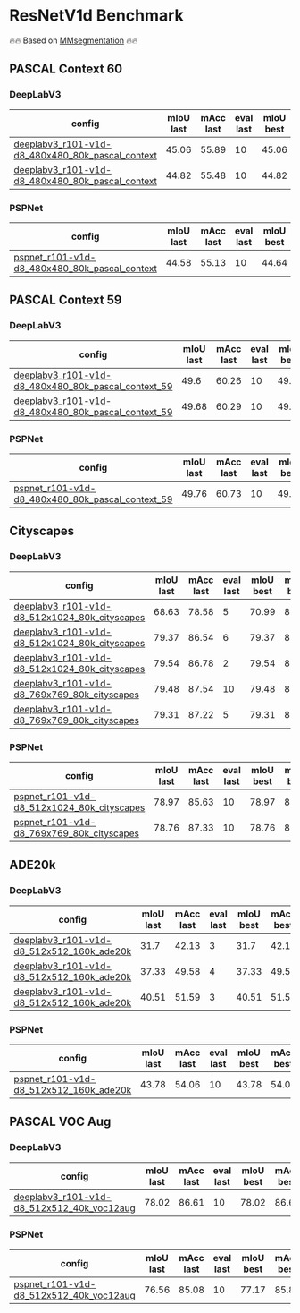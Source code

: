 # ResNetV1d Benchmark

🔥🔥 Based on [MMsegmentation](https://github.com/open-mmlab/mmsegmentation) 🔥🔥

## PASCAL Context 60

### DeepLabV3

| config | mIoU last | mAcc last | eval last | mIoU best | mAcc best | eval best | download |
| ------ | --------- | --------- | --------- | --------- | --------- | --------- | -------- |
| [deeplabv3_r101-v1d-d8_480x480_80k_pascal_context](https://github.com/Junjun2016/ResNetV1d/blob/master/configs/deeplabv3/deeplabv3_r101-v1d-d8_480x480_80k_pascal_context.py) | 45.06 | 55.89 | 10 | 45.06 | 55.89 | 10 | [log](https://github.com/Junjun2016/ResNetV1d/work_dirs/deeplabv3_r101-v1d-d8_480x480_80k_pascal_context/20210827_160302.log) &#124; [20210825_152757.log.json](https://github.com/Junjun2016/ResNetV1d/work_dirs/deeplabv3_r101-v1d-d8_480x480_80k_pascal_context/20210827_160302.log.json) |
| [deeplabv3_r101-v1d-d8_480x480_80k_pascal_context](https://github.com/Junjun2016/ResNetV1d/blob/master/configs/deeplabv3/deeplabv3_r101-v1d-d8_480x480_80k_pascal_context.py) | 44.82 | 55.48 | 10 | 44.82 | 55.48 | 10 | [log](https://github.com/Junjun2016/ResNetV1d/work_dirs/deeplabv3_r101-v1d-d8_480x480_80k_pascal_context/20210828_185103.log) &#124; [20210825_152757.log.json](https://github.com/Junjun2016/ResNetV1d/work_dirs/deeplabv3_r101-v1d-d8_480x480_80k_pascal_context/20210828_185103.log.json) |

### PSPNet

| config | mIoU last | mAcc last | eval last | mIoU best | mAcc best | eval best | download |
| ------ | --------- | --------- | --------- | --------- | --------- | --------- | -------- |
| [pspnet_r101-v1d-d8_480x480_80k_pascal_context](https://github.com/Junjun2016/ResNetV1d/blob/master/configs/pspnet/pspnet_r101-v1d-d8_480x480_80k_pascal_context.py) | 44.58 | 55.13 | 10 | 44.64 | 55.35 | 8 | [log](https://github.com/Junjun2016/ResNetV1d/work_dirs/pspnet_r101-v1d-d8_480x480_80k_pascal_context/20210826_232511.log) &#124; [20210825_152757.log.json](https://github.com/Junjun2016/ResNetV1d/work_dirs/pspnet_r101-v1d-d8_480x480_80k_pascal_context/20210826_232511.log.json) |

## PASCAL Context 59

### DeepLabV3

| config | mIoU last | mAcc last | eval last | mIoU best | mAcc best | eval best | download |
| ------ | --------- | --------- | --------- | --------- | --------- | --------- | -------- |
| [deeplabv3_r101-v1d-d8_480x480_80k_pascal_context_59](https://github.com/Junjun2016/ResNetV1d/blob/master/configs/deeplabv3/deeplabv3_r101-v1d-d8_480x480_80k_pascal_context_59.py) | 49.6 | 60.26 | 10 | 49.6 | 60.26 | 10 | [log](https://github.com/Junjun2016/ResNetV1d/work_dirs/deeplabv3_r101-v1d-d8_480x480_80k_pascal_context_59/20210827_193931.log) &#124; [20210825_152757.log.json](https://github.com/Junjun2016/ResNetV1d/work_dirs/deeplabv3_r101-v1d-d8_480x480_80k_pascal_context_59/20210827_193931.log.json) |
| [deeplabv3_r101-v1d-d8_480x480_80k_pascal_context_59](https://github.com/Junjun2016/ResNetV1d/blob/master/configs/deeplabv3/deeplabv3_r101-v1d-d8_480x480_80k_pascal_context_59.py) | 49.68 | 60.29 | 10 | 49.68 | 60.29 | 10 | [log](https://github.com/Junjun2016/ResNetV1d/work_dirs/deeplabv3_r101-v1d-d8_480x480_80k_pascal_context_59/20210827_195640.log) &#124; [20210825_152757.log.json](https://github.com/Junjun2016/ResNetV1d/work_dirs/deeplabv3_r101-v1d-d8_480x480_80k_pascal_context_59/20210827_195640.log.json) |

### PSPNet

| config | mIoU last | mAcc last | eval last | mIoU best | mAcc best | eval best | download |
| ------ | --------- | --------- | --------- | --------- | --------- | --------- | -------- |
| [pspnet_r101-v1d-d8_480x480_80k_pascal_context_59](https://github.com/Junjun2016/ResNetV1d/blob/master/configs/pspnet/pspnet_r101-v1d-d8_480x480_80k_pascal_context_59.py) | 49.76 | 60.73 | 10 | 49.76 | 60.73 | 10 | [log](https://github.com/Junjun2016/ResNetV1d/work_dirs/pspnet_r101-v1d-d8_480x480_80k_pascal_context_59/20210826_232403.log) &#124; [20210825_152757.log.json](https://github.com/Junjun2016/ResNetV1d/work_dirs/pspnet_r101-v1d-d8_480x480_80k_pascal_context_59/20210826_232403.log.json) |

## Cityscapes

### DeepLabV3

| config | mIoU last | mAcc last | eval last | mIoU best | mAcc best | eval best | download |
| ------ | --------- | --------- | --------- | --------- | --------- | --------- | -------- |
| [deeplabv3_r101-v1d-d8_512x1024_80k_cityscapes](https://github.com/Junjun2016/ResNetV1d/blob/master/configs/deeplabv3/deeplabv3_r101-v1d-d8_512x1024_80k_cityscapes.py) | 68.63 | 78.58 | 5 | 70.99 | 80.36 | 4 | [log](https://github.com/Junjun2016/ResNetV1d/work_dirs/deeplabv3_r101-v1d-d8_512x1024_80k_cityscapes/20210826_135900.log) &#124; [20210825_152757.log.json](https://github.com/Junjun2016/ResNetV1d/work_dirs/deeplabv3_r101-v1d-d8_512x1024_80k_cityscapes/20210826_135900.log.json) |
| [deeplabv3_r101-v1d-d8_512x1024_80k_cityscapes](https://github.com/Junjun2016/ResNetV1d/blob/master/configs/deeplabv3/deeplabv3_r101-v1d-d8_512x1024_80k_cityscapes.py) | 79.37 | 86.54 | 6 | 79.37 | 86.54 | 6 | [log](https://github.com/Junjun2016/ResNetV1d/work_dirs/deeplabv3_r101-v1d-d8_512x1024_80k_cityscapes/20210827_195026.log) &#124; [20210825_152757.log.json](https://github.com/Junjun2016/ResNetV1d/work_dirs/deeplabv3_r101-v1d-d8_512x1024_80k_cityscapes/20210827_195026.log.json) |
| [deeplabv3_r101-v1d-d8_512x1024_80k_cityscapes](https://github.com/Junjun2016/ResNetV1d/blob/master/configs/deeplabv3/deeplabv3_r101-v1d-d8_512x1024_80k_cityscapes.py) | 79.54 | 86.78 | 2 | 79.54 | 86.78 | 2 | [log](https://github.com/Junjun2016/ResNetV1d/work_dirs/deeplabv3_r101-v1d-d8_512x1024_80k_cityscapes/20210828_153608.log) &#124; [20210825_152757.log.json](https://github.com/Junjun2016/ResNetV1d/work_dirs/deeplabv3_r101-v1d-d8_512x1024_80k_cityscapes/20210828_153608.log.json) |
| [deeplabv3_r101-v1d-d8_769x769_80k_cityscapes](https://github.com/Junjun2016/ResNetV1d/blob/master/configs/deeplabv3/deeplabv3_r101-v1d-d8_769x769_80k_cityscapes.py) | 79.48 | 87.54 | 10 | 79.48 | 87.54 | 10 | [log](https://github.com/Junjun2016/ResNetV1d/work_dirs/deeplabv3_r101-v1d-d8_769x769_80k_cityscapes/20210826_232403.log) &#124; [20210825_152757.log.json](https://github.com/Junjun2016/ResNetV1d/work_dirs/deeplabv3_r101-v1d-d8_769x769_80k_cityscapes/20210826_232403.log.json) |
| [deeplabv3_r101-v1d-d8_769x769_80k_cityscapes](https://github.com/Junjun2016/ResNetV1d/blob/master/configs/deeplabv3/deeplabv3_r101-v1d-d8_769x769_80k_cityscapes.py) | 79.31 | 87.22 | 5 | 79.31 | 87.22 | 5 | [log](https://github.com/Junjun2016/ResNetV1d/work_dirs/deeplabv3_r101-v1d-d8_769x769_80k_cityscapes/20210827_193802.log) &#124; [20210825_152757.log.json](https://github.com/Junjun2016/ResNetV1d/work_dirs/deeplabv3_r101-v1d-d8_769x769_80k_cityscapes/20210827_193802.log.json) |

### PSPNet

| config | mIoU last | mAcc last | eval last | mIoU best | mAcc best | eval best | download |
| ------ | --------- | --------- | --------- | --------- | --------- | --------- | -------- |
| [pspnet_r101-v1d-d8_512x1024_80k_cityscapes](https://github.com/Junjun2016/ResNetV1d/blob/master/configs/pspnet/pspnet_r101-v1d-d8_512x1024_80k_cityscapes.py) | 78.97 | 85.63 | 10 | 78.97 | 85.63 | 10 | [log](https://github.com/Junjun2016/ResNetV1d/work_dirs/pspnet_r101-v1d-d8_512x1024_80k_cityscapes/20210826_232511.log) &#124; [20210825_152757.log.json](https://github.com/Junjun2016/ResNetV1d/work_dirs/pspnet_r101-v1d-d8_512x1024_80k_cityscapes/20210826_232511.log.json) |
| [pspnet_r101-v1d-d8_769x769_80k_cityscapes](https://github.com/Junjun2016/ResNetV1d/blob/master/configs/pspnet/pspnet_r101-v1d-d8_769x769_80k_cityscapes.py) | 78.76 | 87.33 | 10 | 78.76 | 87.33 | 10 | [log](https://github.com/Junjun2016/ResNetV1d/work_dirs/pspnet_r101-v1d-d8_769x769_80k_cityscapes/20210825_152757.log) &#124; [20210825_152757.log.json](https://github.com/Junjun2016/ResNetV1d/work_dirs/pspnet_r101-v1d-d8_769x769_80k_cityscapes/20210825_152757.log.json) |

## ADE20k

### DeepLabV3

| config | mIoU last | mAcc last | eval last | mIoU best | mAcc best | eval best | download |
| ------ | --------- | --------- | --------- | --------- | --------- | --------- | -------- |
| [deeplabv3_r101-v1d-d8_512x512_160k_ade20k](https://github.com/Junjun2016/ResNetV1d/blob/master/configs/deeplabv3/deeplabv3_r101-v1d-d8_512x512_160k_ade20k.py) | 31.7 | 42.13 | 3 | 31.7 | 42.13 | 3 | [log](https://github.com/Junjun2016/ResNetV1d/work_dirs/deeplabv3_r101-v1d-d8_512x512_160k_ade20k/20210826_135813.log) &#124; [20210825_152757.log.json](https://github.com/Junjun2016/ResNetV1d/work_dirs/deeplabv3_r101-v1d-d8_512x512_160k_ade20k/20210826_135813.log.json) |
| [deeplabv3_r101-v1d-d8_512x512_160k_ade20k](https://github.com/Junjun2016/ResNetV1d/blob/master/configs/deeplabv3/deeplabv3_r101-v1d-d8_512x512_160k_ade20k.py) | 37.33 | 49.58 | 4 | 37.33 | 49.58 | 4 | [log](https://github.com/Junjun2016/ResNetV1d/work_dirs/deeplabv3_r101-v1d-d8_512x512_160k_ade20k/20210829_103406.log) &#124; [20210825_152757.log.json](https://github.com/Junjun2016/ResNetV1d/work_dirs/deeplabv3_r101-v1d-d8_512x512_160k_ade20k/20210829_103406.log.json) |
| [deeplabv3_r101-v1d-d8_512x512_160k_ade20k](https://github.com/Junjun2016/ResNetV1d/blob/master/configs/deeplabv3/deeplabv3_r101-v1d-d8_512x512_160k_ade20k.py) | 40.51 | 51.59 | 3 | 40.51 | 51.59 | 3 | [log](https://github.com/Junjun2016/ResNetV1d/work_dirs/deeplabv3_r101-v1d-d8_512x512_160k_ade20k/20210830_132047.log) &#124; [20210825_152757.log.json](https://github.com/Junjun2016/ResNetV1d/work_dirs/deeplabv3_r101-v1d-d8_512x512_160k_ade20k/20210830_132047.log.json) |

### PSPNet

| config | mIoU last | mAcc last | eval last | mIoU best | mAcc best | eval best | download |
| ------ | --------- | --------- | --------- | --------- | --------- | --------- | -------- |
| [pspnet_r101-v1d-d8_512x512_160k_ade20k](https://github.com/Junjun2016/ResNetV1d/blob/master/configs/pspnet/pspnet_r101-v1d-d8_512x512_160k_ade20k.py) | 43.78 | 54.06 | 10 | 43.78 | 54.06 | 10 | [log](https://github.com/Junjun2016/ResNetV1d/work_dirs/pspnet_r101-v1d-d8_512x512_160k_ade20k/20210826_074518.log) &#124; [20210825_152757.log.json](https://github.com/Junjun2016/ResNetV1d/work_dirs/pspnet_r101-v1d-d8_512x512_160k_ade20k/20210826_074518.log.json) |

## PASCAL VOC Aug

### DeepLabV3

| config | mIoU last | mAcc last | eval last | mIoU best | mAcc best | eval best | download |
| ------ | --------- | --------- | --------- | --------- | --------- | --------- | -------- |
| [deeplabv3_r101-v1d-d8_512x512_40k_voc12aug](https://github.com/Junjun2016/ResNetV1d/blob/master/configs/deeplabv3/deeplabv3_r101-v1d-d8_512x512_40k_voc12aug.py) | 78.02 | 86.61 | 10 | 78.02 | 86.61 | 10 | [log](https://github.com/Junjun2016/ResNetV1d/work_dirs/deeplabv3_r101-v1d-d8_512x512_40k_voc12aug/20210827_010021.log) &#124; [20210825_152757.log.json](https://github.com/Junjun2016/ResNetV1d/work_dirs/deeplabv3_r101-v1d-d8_512x512_40k_voc12aug/20210827_010021.log.json) |

### PSPNet

| config | mIoU last | mAcc last | eval last | mIoU best | mAcc best | eval best | download |
| ------ | --------- | --------- | --------- | --------- | --------- | --------- | -------- |
| [pspnet_r101-v1d-d8_512x512_40k_voc12aug](https://github.com/Junjun2016/ResNetV1d/blob/master/configs/pspnet/pspnet_r101-v1d-d8_512x512_40k_voc12aug.py) | 76.56 | 85.08 | 10 | 77.17 | 85.89 | 9 | [log](https://github.com/Junjun2016/ResNetV1d/work_dirs/pspnet_r101-v1d-d8_512x512_40k_voc12aug/20210825_152828.log) &#124; [20210825_152757.log.json](https://github.com/Junjun2016/ResNetV1d/work_dirs/pspnet_r101-v1d-d8_512x512_40k_voc12aug/20210825_152828.log.json) |

